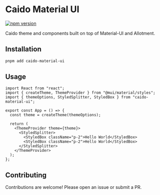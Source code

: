 # Caido Material UI
[![npm version](https://img.shields.io/npm/v/caido-material-ui.svg)](https://www.npmjs.com/package/caido-material-ui)

Caido theme and components built on top of Material-UI and Allotment.

## Installation

```bash
pnpm add caido-material-ui
```

## Usage

```tsx
import React from "react";
import { createTheme, ThemeProvider } from "@mui/material/styles";
import { themeOptions, StyledSplitter, StyledBox } from "caido-material-ui";

export const App = () => {
  const theme = createTheme(themeOptions);

  return (
    <ThemeProvider theme={theme}>
      <StyledSplitter>
        <StyledBox className="p-2">Hello World</StyledBox>
        <StyledBox className="p-2">Hello World</StyledBox>
      </StyledSplitter>
    </ThemeProvider>
  );
};

```

## Contributing

Contributions are welcome! Please open an issue or submit a PR.